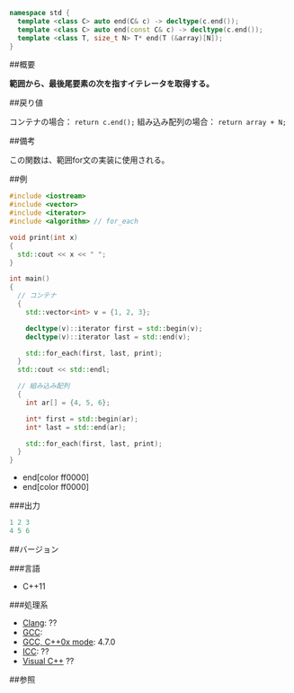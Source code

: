 ```cpp
namespace std {
  template <class C> auto end(C& c) -> decltype(c.end());
  template <class C> auto end(const C& c) -> decltype(c.end());
  template <class T, size_t N> T* end(T (&array)[N]);
}
```

##概要

<b>範囲から、最後尾要素の次を指すイテレータを取得する。</b>


##戻り値

コンテナの場合：
`return c.end();`
組み込み配列の場合：
`return array + N;`



##備考

この関数は、範囲for文の実装に使用される。



##例

```cpp
#include <iostream>
#include <vector>
#include <iterator>
#include <algorithm> // for_each

void print(int x)
{
  std::cout << x << " ";
}

int main()
{
  // コンテナ
  {
    std::vector<int> v = {1, 2, 3};

    decltype(v)::iterator first = std::begin(v);
    decltype(v)::iterator last = std::end(v);

    std::for_each(first, last, print);
  }
  std::cout << std::endl;

  // 組み込み配列
  {
    int ar[] = {4, 5, 6};

    int* first = std::begin(ar);
    int* last = std::end(ar);

    std::for_each(first, last, print);
  }
}
```
* end[color ff0000]
* end[color ff0000]

###出力

```cpp
1 2 3 
4 5 6 
```

##バージョン


###言語


- C++11



###処理系

- [Clang](/implementation#clang): ??
- [GCC](/implementation#gcc): 
- [GCC, C++0x mode](/implementation#gcc): 4.7.0
- [ICC](/implementation#icc): ??
- [Visual C++](/implementation#visual_cpp) ??



##参照


